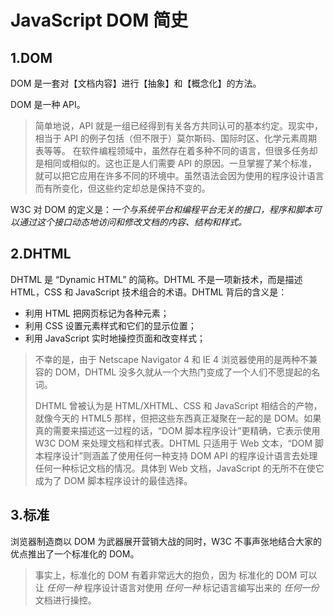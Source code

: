 # JavaScript DOM 简史

## 1.DOM

DOM 是一套对【文档内容】进行【抽象】和【概念化】的方法。

DOM 是一种 API。

> 简单地说，API 就是一组已经得到有关各方共同认可的基本约定。现实中，相当于 API 的例子包括（但不限于）莫尔斯码、国际时区、化学元素周期表等等。
> 在软件编程领域中，虽然存在着多种不同的语言，但很多任务却是相同或相似的。这也正是人们需要 API 的原因。一旦掌握了某个标准，就可以把它应用在许多不同的环境中。虽然语法会因为使用的程序设计语言而有所变化，但这些约定却总是保持不变的。

W3C 对 DOM 的定义是：*一个与系统平台和编程平台无关的接口，程序和脚本可以通过这个接口动态地访问和修改文档的内容、结构和样式。*

## 2.DHTML

DHTML 是 “Dynamic HTML” 的简称。DHTML 不是一项新技术，而是描述 HTML，CSS 和 JavaScript 技术组合的术语。DHTML 背后的含义是：

- 利用 HTML 把网页标记为各种元素；
- 利用 CSS 设置元素样式和它们的显示位置；
- 利用 JavaScript 实时地操控页面和改变样式；

> 不幸的是，由于 Netscape Navigator 4 和 IE 4 浏览器使用的是两种不兼容的 DOM，DHTML 没多久就从一个大热门变成了一个人们不愿提起的名词。
>
> DHTML 曾被认为是 HTML/XHTML、CSS 和 JavaScript 相结合的产物，就像今天的 HTML5 那样，但把这些东西真正凝聚在一起的是 DOM。如果真的需要来描述这一过程的话，“DOM 脚本程序设计”更精确，它表示使用 W3C DOM 来处理文档和样式表。DHTML 只适用于 Web 文本，“DOM 脚本程序设计”则涵盖了使用任何一种支持 DOM API 的程序设计语言去处理任何一种标记文档的情况。具体到 Web 文档，JavaScript 的无所不在使它成为了 DOM 脚本程序设计的最佳选择。

## 3.标准

浏览器制造商以 DOM 为武器展开营销大战的同时，W3C 不事声张地结合大家的优点推出了一个标准化的 DOM。

> 事实上，标准化的 DOM 有着非常远大的抱负，因为 标准化的 DOM 可以让 *任何一种* 程序设计语言对使用 *任何一种* 标记语言编写出来的 *任何一份* 文档进行操控。
